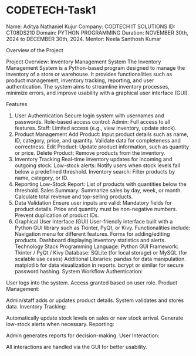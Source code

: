 # CODETECH-Task1
Name: Aditya Nathaniel Kujur
Company: CODTECH IT SOLUTIONS
ID: CT08DS210
Domain: PYTHON PROGRAMMING
Duration: NOVEMBER 30th, 2024 to DECEMBER 30th, 2024.
Mentor: Neela Santhosh Kumar 

Overview of the Project

Project Overview: Inventory Management System
The Inventory Management System is a Python-based program designed to manage the inventory of a store or warehouse. It provides functionalities such as product management, inventory tracking, reporting, and user authentication. The system aims to streamline inventory processes, minimize errors, and improve usability with a graphical user interface (GUI).

Features
1. User Authentication
Secure login system with usernames and passwords.
Role-based access control:
Admin: Full access to all features.
Staff: Limited access (e.g., view inventory, update stock).
2. Product Management
Add Product:
Input product details such as name, ID, category, price, and quantity.
Validate data for completeness and correctness.
Edit Product:
Update product information, such as quantity or price.
Delete Product:
Remove products from the inventory.
3. Inventory Tracking
Real-time inventory updates for incoming and outgoing stock.
Low-stock alerts:
Notify users when stock levels fall below a predefined threshold.
Inventory search:
Filter products by name, category, or ID.
4. Reporting
Low-Stock Report:
List of products with quantities below the threshold.
Sales Summary:
Summarize sales by day, week, or month.
Calculate total revenue and top-selling products.
5. Data Validation
Ensure user inputs are valid:
Mandatory fields for product details.
Price and quantity must be non-negative numbers.
Prevent duplication of product IDs.
6. Graphical User Interface (GUI)
User-friendly interface built with a Python GUI library such as Tkinter, PyQt, or Kivy.
Functionalities include:
Navigation menu for different features.
Forms for adding/editing products.
Dashboard displaying inventory statistics and alerts.
Technology Stack
Programming Language: Python
GUI Framework: Tkinter / PyQt / Kivy
Database: SQLite (for local storage) or MySQL (for scalable use cases)
Additional Libraries:
pandas for data manipulation.
matplotlib for data visualization in reports.
bcrypt or similar for secure password hashing.
System Workflow
Authentication:

User logs into the system.
Access granted based on user role.
Product Management:

Admin/staff adds or updates product details.
System validates and stores data.
Inventory Tracking:

Automatically update stock levels on sales or new stock arrival.
Generate low-stock alerts when necessary.
Reporting:

Admin generates reports for decision-making.
User Interaction:

All interactions are handled via the GUI for better usability.

